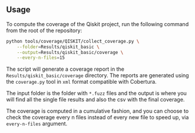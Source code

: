 ## Usage
To compute the coverage of the Qiskit project, run the following command from the root of the repository:
```bash
python tools/coverage/QISKIT/collect_coverage.py \
    --folder=Results/qiskit_basic \
    --output=Results/qiskit_basic/coverage \
    --every-n-files=15
```
The script will generate a coverage report in the `Results/qiskit_basic/coverage` directory. The reports are generated using the `coverage.py` tool in `xml` format compatible with Cobertura.

The input folder is the folder with `*.fuzz` files and the output is where you will find all the single file results and also the csv with the final coverage.

The coverage is computed in a cumulative fashion, and you can choose to check the coverage every n files instead of every new file to speed up, via `every-n-files` argument.


